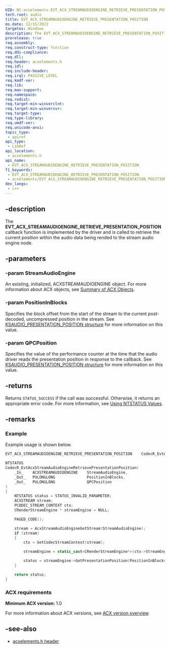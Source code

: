 ```yaml
---
UID: NC:acxelements.EVT_ACX_STREAMAUDIOENGINE_RETRIEVE_PRESENTATION_POSITION
tech.root: audio
title: EVT_ACX_STREAMAUDIOENGINE_RETRIEVE_PRESENTATION_POSITION
ms.date: 12/15/2022
targetos: Windows
description: The EVT_ACX_STREAMAUDIOENGINE_RETRIEVE_PRESENTATION_POSITION callback function is implemented by the driver and is called to retrieve the current position within the audio data being rended to the stream audio engine node.
prerelease: true
req.assembly: 
req.construct-type: function
req.ddi-compliance: 
req.dll: 
req.header: acxelements.h
req.idl: 
req.include-header: 
req.irql: PASSIVE_LEVEL
req.kmdf-ver: 
req.lib: 
req.max-support: 
req.namespace: 
req.redist: 
req.target-min-winverclnt: 
req.target-min-winversvr: 
req.target-type: 
req.type-library: 
req.umdf-ver: 
req.unicode-ansi: 
topic_type:
 - apiref
api_type:
 - LibDef
api_location:
 - acxelements.h
api_name:
 - EVT_ACX_STREAMAUDIOENGINE_RETRIEVE_PRESENTATION_POSITION
f1_keywords:
 - EVT_ACX_STREAMAUDIOENGINE_RETRIEVE_PRESENTATION_POSITION
 - acxelements/EVT_ACX_STREAMAUDIOENGINE_RETRIEVE_PRESENTATION_POSITION
dev_langs:
 - c++
---
```


## -description

The **EVT_ACX_STREAMAUDIOENGINE_RETRIEVE_PRESENTATION_POSITION** callback function is implemented by the driver and is called to retrieve the current position within the audio data being rended to the stream audio engine node.

## -parameters

### -param StreamAudioEngine

An existing, initialized, ACXSTREAMAUDIOENGINE object. For more information about ACX objects, see [Summary of ACX Objects](/windows-hardware/drivers/audio/acx-summary-of-objects).

### -param PositionInBlocks

Specifies the block offset from the start of the stream to the current post-decoded, uncompressed position in the stream. See [KSAUDIO_PRESENTATION_POSITION structure](/windows-hardware/drivers/ddi/ksmedia/ns-ksmedia-ksaudio_presentation_position) for more information on this value.

### -param QPCPosition

Specifies the value of the performance counter at the time that the audio driver reads the presentation position in response to the callback.  See [KSAUDIO_PRESENTATION_POSITION structure](/windows-hardware/drivers/ddi/ksmedia/ns-ksmedia-ksaudio_presentation_position) for more information on this value.

## -returns

Returns `STATUS_SUCCESS` if the call was successful. Otherwise, it returns an appropriate error code. For more information, see [Using NTSTATUS Values](/windows-hardware/drivers/kernel/using-ntstatus-values).

## -remarks

### Example

Example usage is shown below.

```cpp
EVT_ACX_STREAMAUDIOENGINE_RETRIEVE_PRESENTATION_POSITION    CodecR_EvtAcxStreamAudioEngineRetrievePresentationPosition;

NTSTATUS
CodecR_EvtAcxStreamAudioEngineRetrievePresentationPosition(
    _In_    ACXSTREAMAUDIOENGINE    StreamAudioEngine,
    _Out_   PULONGLONG              PositionInBlocks,
    _Out_   PULONGLONG              QPCPosition
)
{
    NTSTATUS status = STATUS_INVALID_PARAMETER;
    ACXSTREAM stream;
    PCODEC_STREAM_CONTEXT ctx;
    CRenderStreamEngine * streamEngine = NULL;

    PAGED_CODE();

    stream = AcxStreamAudioEngineGetStream(StreamAudioEngine);
    if (stream)
    {
        ctx = GetCodecStreamContext(stream);

        streamEngine = static_cast<CRenderStreamEngine*>(ctx->StreamEngine);

        status = streamEngine->GetPresentationPosition(PositionInBlocks, QPCPosition);
    }

    return status;
}
```

### ACX requirements

**Minimum ACX version:** 1.0

For more information about ACX versions, see [ACX version overview](/windows-hardware/drivers/audio/acx-version-overview).

## -see-also

- [acxelements.h header](index.md)
